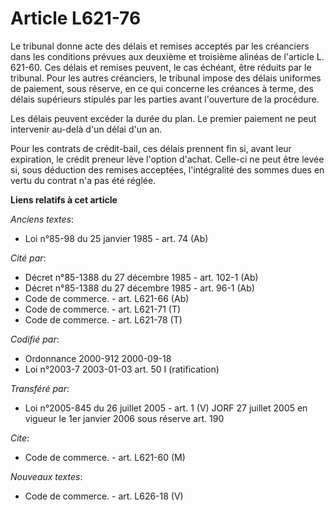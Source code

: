 # Article L621-76

Le tribunal donne acte des délais et remises acceptés par les créanciers dans les conditions prévues aux deuxième et
troisième alinéas de l'article L. 621-60. Ces délais et remises peuvent, le cas échéant, être réduits par le tribunal. Pour
les autres créanciers, le tribunal impose des délais uniformes de paiement, sous réserve, en ce qui concerne les créances à
terme, des délais supérieurs stipulés par les parties avant l'ouverture de la procédure.

Les délais peuvent excéder la durée du plan. Le premier paiement ne peut intervenir au-delà d'un délai d'un an.

Pour les contrats de crédit-bail, ces délais prennent fin si, avant leur expiration, le crédit preneur lève l'option d'achat.
Celle-ci ne peut être levée si, sous déduction des remises acceptées, l'intégralité des sommes dues en vertu du contrat n'a
pas été réglée.

**Liens relatifs à cet article**

_Anciens textes_:

  - Loi n°85-98 du 25 janvier 1985 - art. 74 (Ab)

_Cité par_:

  - Décret n°85-1388 du 27 décembre 1985 - art. 102-1 (Ab)
  - Décret n°85-1388 du 27 décembre 1985 - art. 96-1 (Ab)
  - Code de commerce. - art. L621-66 (Ab)
  - Code de commerce. - art. L621-71 (T)
  - Code de commerce. - art. L621-78 (T)

_Codifié par_:

  - Ordonnance 2000-912 2000-09-18
  - Loi n°2003-7 2003-01-03 art. 50 I (ratification)

_Transféré par_:

  - Loi n°2005-845 du 26 juillet 2005 - art. 1 (V) JORF 27 juillet 2005 en vigueur le 1er janvier 2006 sous réserve art. 190

_Cite_:

  - Code de commerce. - art. L621-60 (M)

_Nouveaux textes_:

  - Code de commerce. - art. L626-18 (V)
